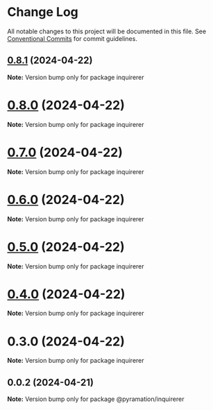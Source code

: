 # Change Log

All notable changes to this project will be documented in this file.
See [Conventional Commits](https://conventionalcommits.org) for commit guidelines.

## [0.8.1](https://github.com/pyramation/inquirerer/compare/inquirerer@0.8.0...inquirerer@0.8.1) (2024-04-22)

**Note:** Version bump only for package inquirerer





# [0.8.0](https://github.com/pyramation/inquirerer/compare/inquirerer@0.7.0...inquirerer@0.8.0) (2024-04-22)

**Note:** Version bump only for package inquirerer





# [0.7.0](https://github.com/pyramation/inquirerer/compare/inquirerer@0.6.0...inquirerer@0.7.0) (2024-04-22)

**Note:** Version bump only for package inquirerer





# [0.6.0](https://github.com/pyramation/inquirerer/compare/inquirerer@0.5.0...inquirerer@0.6.0) (2024-04-22)

**Note:** Version bump only for package inquirerer





# [0.5.0](https://github.com/pyramation/inquirerer/compare/inquirerer@0.4.0...inquirerer@0.5.0) (2024-04-22)

**Note:** Version bump only for package inquirerer





# [0.4.0](https://github.com/pyramation/inquirerer/compare/inquirerer@0.3.0...inquirerer@0.4.0) (2024-04-22)

**Note:** Version bump only for package inquirerer





# 0.3.0 (2024-04-22)

**Note:** Version bump only for package inquirerer





## 0.0.2 (2024-04-21)

**Note:** Version bump only for package @pyramation/inquirerer
